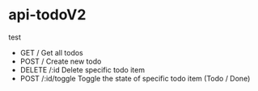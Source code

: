 # api-todoV2 
test 
- GET / Get all todos
- POST / Create new todo
- DELETE /:id Delete specific todo item
- POST /:id/toggle Toggle the state of specific todo item (Todo / Done)
